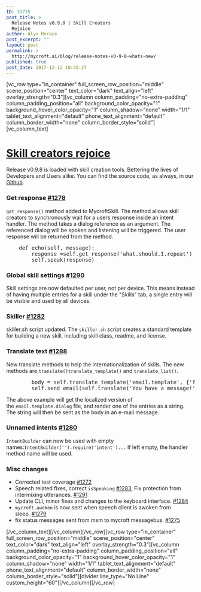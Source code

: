 ```yaml
---
ID: 33735
post_title: >
  Release Notes v0.9.8 | Skill Creators
  Rejoice
author: Alyx Horace
post_excerpt: ""
layout: post
permalink: >
  http://mycroft.ai/blog/release-notes-v0-9-8-whats-new/
published: true
post_date: 2017-12-12 10:45:27
---
```

[vc_row type="in_container" full_screen_row_position="middle" scene_position="center" text_color="dark" text_align="left" overlay_strength="0.3"][vc_column column_padding="no-extra-padding" column_padding_position="all" background_color_opacity="1" background_hover_color_opacity="1" column_shadow="none" width="1/1" tablet_text_alignment="default" phone_text_alignment="default" column_border_width="none" column_border_style="solid"][vc_column_text]
<div class="release-header">
<h1 class="release-title text-normal"><a href="https://github.com/MycroftAI/mycroft-core/releases/tag/release%2Fv0.9.8" target="_blank" rel="noopener">Skill creators rejoice</a></h1>
</div>
<div class="my-4">

Release v0.9.8 is loaded with skill creation tools. Bettering the lives of Developers and Users alike. You can find the source code, as always, in our <a href="https://github.com/MycroftAI/mycroft-core/releases/tag/release%2Fv0.9.8" target="_blank" rel="noopener">Github</a>.

</div>
<div class="markdown-body">
<h3><strong>Get response <a class="issue-link js-issue-link" href="https://github.com/MycroftAI/mycroft-core/pull/1278" target="_blank" rel="noopener" data-error-text="Failed to load issue title" data-id="279195658" data-permission-text="Issue title is private" data-url="https://github.com/MycroftAI/mycroft-core/issues/1278">#1278</a></strong></h3>
<code>get_response()</code> method added to MycroftSkill. The method allows skill creators to synchronously wait for a users response inside an intent handler. The method takes a dialog reference as an argument. The referenced dialog will be spoken and listening will be triggered. The user response will be returned from the method.
<div class="highlight highlight-source-python">
<pre>    <span class="pl-k">def</span> <span class="pl-en">echo</span>(<span class="pl-smi">self</span>, <span class="pl-smi">message</span>):
        response <span class="pl-k">=</span><span class="pl-c1">self</span>.get_response(<span class="pl-s"><span class="pl-pds">'</span>what.should.I.repeat<span class="pl-pds">'</span></span>)
        <span class="pl-c1">self</span>.speak(response)</pre>
</div>
<h3></h3>
<h3><strong>Global skill settings <a class="issue-link js-issue-link" href="https://github.com/MycroftAI/mycroft-core/pull/1290" target="_blank" rel="noopener" data-error-text="Failed to load issue title" data-id="280182333" data-permission-text="Issue title is private" data-url="https://github.com/MycroftAI/mycroft-core/issues/1290">#1290</a></strong></h3>
Skill settings are now defaulted per user, not per device. This means instead of having multiple entries for a skill under the "Skills" tab, a single entry will be visible and used by all devices.
<h3></h3>
<h3><strong>Skiller <a class="issue-link js-issue-link" href="https://github.com/MycroftAI/mycroft-core/pull/1282" target="_blank" rel="noopener" data-error-text="Failed to load issue title" data-id="279661320" data-permission-text="Issue title is private" data-url="https://github.com/MycroftAI/mycroft-core/issues/1282">#1282</a></strong></h3>
skiller.sh script updated. The <code>skiller.sh</code> script creates a standard template for building a new skill, including skill class, readme, and license.
<h3></h3>
<h3><strong>Translate text <a class="issue-link js-issue-link" href="https://github.com/MycroftAI/mycroft-core/pull/1288" target="_blank" rel="noopener" data-error-text="Failed to load issue title" data-id="279989530" data-permission-text="Issue title is private" data-url="https://github.com/MycroftAI/mycroft-core/issues/1288">#1288</a></strong></h3>
New translate methods to help the internationalization of skills. The new methods are,<code>translate()</code><code>translate_template()</code> and <code>translate_list()</code>.
<div class="highlight highlight-source-python">
<pre>        body <span class="pl-k">=</span> <span class="pl-c1">self</span>.translate_template(<span class="pl-s"><span class="pl-pds">'</span>email.template<span class="pl-pds">'</span></span>, {<span class="pl-s"><span class="pl-pds">'</span>from<span class="pl-pds">'</span></span>: data[<span class="pl-s"><span class="pl-pds">'</span>name<span class="pl-pds">'</span></span>]})
        <span class="pl-c1">self</span>.send_email(<span class="pl-c1">self</span>.translate(<span class="pl-s"><span class="pl-pds">'</span>You have a message!<span class="pl-pds">'</span></span>), body)</pre>
</div>
The above example will get the localized version of the <code>email.template.dialog</code> file, and render one of the entries as a string. The string will then be sent as the body in an e-mail message.
<h3></h3>
<h3><strong>Unnamed intents <a class="issue-link js-issue-link" href="https://github.com/MycroftAI/mycroft-core/pull/1280" target="_blank" rel="noopener" data-error-text="Failed to load issue title" data-id="279459563" data-permission-text="Issue title is private" data-url="https://github.com/MycroftAI/mycroft-core/issues/1280">#1280</a></strong></h3>
<code>IntentBuilder</code> can now be used with empty names:<code>IntentBuilder('').require('intent')...</code> If left empty, the handler method name will be used.
<h3></h3>
<h3><strong>Misc changes</strong></h3>
<ul>
 	<li>Corrected test coverage <a class="issue-link js-issue-link" href="https://github.com/MycroftAI/mycroft-core/pull/1272" target="_blank" rel="noopener" data-error-text="Failed to load issue title" data-id="278118427" data-permission-text="Issue title is private" data-url="https://github.com/MycroftAI/mycroft-core/issues/1272">#1272</a></li>
 	<li>Speech related fixes, correct <code>isSpeaking</code> <a class="issue-link js-issue-link" href="https://github.com/MycroftAI/mycroft-core/pull/1283" target="_blank" rel="noopener" data-error-text="Failed to load issue title" data-id="279667892" data-permission-text="Issue title is private" data-url="https://github.com/MycroftAI/mycroft-core/issues/1283">#1283</a>, Fix protection from intermixing utterances. <a class="issue-link js-issue-link" href="https://github.com/MycroftAI/mycroft-core/pull/1291" target="_blank" rel="noopener" data-error-text="Failed to load issue title" data-id="280252603" data-permission-text="Issue title is private" data-url="https://github.com/MycroftAI/mycroft-core/issues/1291">#1291</a></li>
 	<li>Update CLI, minor fixes and changes to the keyboard interface. <a class="issue-link js-issue-link" href="https://github.com/MycroftAI/mycroft-core/pull/1284" target="_blank" rel="noopener" data-error-text="Failed to load issue title" data-id="279702600" data-permission-text="Issue title is private" data-url="https://github.com/MycroftAI/mycroft-core/issues/1284">#1284</a></li>
 	<li><code>mycroft.awoken</code> is now sent when speech client is awoken from sleep. <a class="issue-link js-issue-link tooltipped tooltipped-ne" href="https://github.com/MycroftAI/mycroft-core/pull/1279" target="_blank" rel="noopener" data-error-text="Failed to load issue title" data-id="279353173" data-permission-text="Issue title is private" aria-label="#1279, Add mycroft.awoken message when listener is awoken">#1279</a></li>
 	<li>fix status messages sent from msm to mycroft messagebus. <a class="issue-link js-issue-link tooltipped tooltipped-ne" href="https://github.com/MycroftAI/mycroft-core/pull/1275" target="_blank" rel="noopener" data-error-text="Failed to load issue title" data-id="278453231" data-permission-text="Issue title is private" aria-label="#1275, Fix data field in msm messagebus messages.">#1275</a></li>
</ul>
</div>
[/vc_column_text][/vc_column][/vc_row][vc_row type="in_container" full_screen_row_position="middle" scene_position="center" text_color="dark" text_align="left" overlay_strength="0.3"][vc_column column_padding="no-extra-padding" column_padding_position="all" background_color_opacity="1" background_hover_color_opacity="1" column_shadow="none" width="1/1" tablet_text_alignment="default" phone_text_alignment="default" column_border_width="none" column_border_style="solid"][divider line_type="No Line" custom_height="60"][/vc_column][/vc_row]